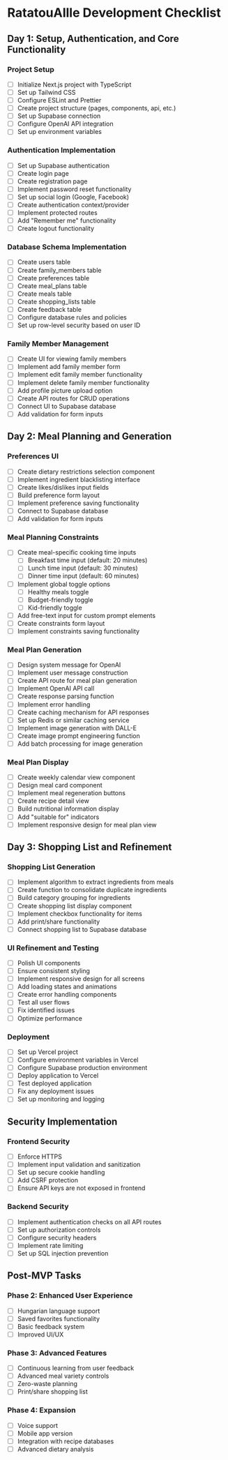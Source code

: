 # RatatouAIlle Development Checklist

## Day 1: Setup, Authentication, and Core Functionality

### Project Setup
- [ ] Initialize Next.js project with TypeScript
- [ ] Set up Tailwind CSS
- [ ] Configure ESLint and Prettier
- [ ] Create project structure (pages, components, api, etc.)
- [ ] Set up Supabase connection
- [ ] Configure OpenAI API integration
- [ ] Set up environment variables

### Authentication Implementation
- [ ] Set up Supabase authentication
- [ ] Create login page
- [ ] Create registration page
- [ ] Implement password reset functionality
- [ ] Set up social login (Google, Facebook)
- [ ] Create authentication context/provider
- [ ] Implement protected routes
- [ ] Add "Remember me" functionality
- [ ] Create logout functionality

### Database Schema Implementation
- [ ] Create users table
- [ ] Create family_members table
- [ ] Create preferences table
- [ ] Create meal_plans table
- [ ] Create meals table
- [ ] Create shopping_lists table
- [ ] Create feedback table
- [ ] Configure database rules and policies
- [ ] Set up row-level security based on user ID

### Family Member Management
- [ ] Create UI for viewing family members
- [ ] Implement add family member form
- [ ] Implement edit family member functionality
- [ ] Implement delete family member functionality
- [ ] Add profile picture upload option
- [ ] Create API routes for CRUD operations
- [ ] Connect UI to Supabase database
- [ ] Add validation for form inputs

## Day 2: Meal Planning and Generation

### Preferences UI
- [ ] Create dietary restrictions selection component
- [ ] Implement ingredient blacklisting interface
- [ ] Create likes/dislikes input fields
- [ ] Build preference form layout
- [ ] Implement preference saving functionality
- [ ] Connect to Supabase database
- [ ] Add validation for form inputs

### Meal Planning Constraints
- [ ] Create meal-specific cooking time inputs
  - [ ] Breakfast time input (default: 20 minutes)
  - [ ] Lunch time input (default: 30 minutes)
  - [ ] Dinner time input (default: 60 minutes)
- [ ] Implement global toggle options
  - [ ] Healthy meals toggle
  - [ ] Budget-friendly toggle
  - [ ] Kid-friendly toggle
- [ ] Add free-text input for custom prompt elements
- [ ] Create constraints form layout
- [ ] Implement constraints saving functionality

### Meal Plan Generation
- [ ] Design system message for OpenAI
- [ ] Implement user message construction
- [ ] Create API route for meal plan generation
- [ ] Implement OpenAI API call
- [ ] Create response parsing function
- [ ] Implement error handling
- [ ] Create caching mechanism for API responses
- [ ] Set up Redis or similar caching service
- [ ] Implement image generation with DALL-E
- [ ] Create image prompt engineering function
- [ ] Add batch processing for image generation

### Meal Plan Display
- [ ] Create weekly calendar view component
- [ ] Design meal card component
- [ ] Implement meal regeneration buttons
- [ ] Create recipe detail view
- [ ] Build nutritional information display
- [ ] Add "suitable for" indicators
- [ ] Implement responsive design for meal plan view

## Day 3: Shopping List and Refinement

### Shopping List Generation
- [ ] Implement algorithm to extract ingredients from meals
- [ ] Create function to consolidate duplicate ingredients
- [ ] Build category grouping for ingredients
- [ ] Create shopping list display component
- [ ] Implement checkbox functionality for items
- [ ] Add print/share functionality
- [ ] Connect shopping list to Supabase database

### UI Refinement and Testing
- [ ] Polish UI components
- [ ] Ensure consistent styling
- [ ] Implement responsive design for all screens
- [ ] Add loading states and animations
- [ ] Create error handling components
- [ ] Test all user flows
- [ ] Fix identified issues
- [ ] Optimize performance

### Deployment
- [ ] Set up Vercel project
- [ ] Configure environment variables in Vercel
- [ ] Configure Supabase production environment
- [ ] Deploy application to Vercel
- [ ] Test deployed application
- [ ] Fix any deployment issues
- [ ] Set up monitoring and logging

## Security Implementation

### Frontend Security
- [ ] Enforce HTTPS
- [ ] Implement input validation and sanitization
- [ ] Set up secure cookie handling
- [ ] Add CSRF protection
- [ ] Ensure API keys are not exposed in frontend

### Backend Security
- [ ] Implement authentication checks on all API routes
- [ ] Set up authorization controls
- [ ] Configure security headers
- [ ] Implement rate limiting
- [ ] Set up SQL injection prevention

## Post-MVP Tasks

### Phase 2: Enhanced User Experience
- [ ] Hungarian language support
- [ ] Saved favorites functionality
- [ ] Basic feedback system
- [ ] Improved UI/UX

### Phase 3: Advanced Features
- [ ] Continuous learning from user feedback
- [ ] Advanced meal variety controls
- [ ] Zero-waste planning
- [ ] Print/share shopping list

### Phase 4: Expansion
- [ ] Voice support
- [ ] Mobile app version
- [ ] Integration with recipe databases
- [ ] Advanced dietary analysis